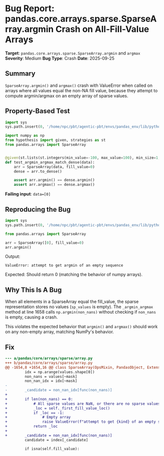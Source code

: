 # Bug Report: pandas.core.arrays.sparse.SparseArray.argmin Crash on All-Fill-Value Arrays

**Target**: `pandas.core.arrays.sparse.SparseArray.argmin` and `argmax`
**Severity**: Medium
**Bug Type**: Crash
**Date**: 2025-09-25

## Summary

`SparseArray.argmin()` and `argmax()` crash with ValueError when called on arrays where all values equal the non-NA fill value, because they attempt to compute argmin/argmax on an empty array of sparse values.

## Property-Based Test

```python
import sys
sys.path.insert(0, '/home/npc/pbt/agentic-pbt/envs/pandas_env/lib/python3.13/site-packages')

import numpy as np
from hypothesis import given, strategies as st
from pandas.arrays import SparseArray


@given(st.lists(st.integers(min_value=-100, max_value=100), min_size=1, max_size=50))
def test_argmin_argmax_match_dense(data):
    arr = SparseArray(data, fill_value=0)
    dense = arr.to_dense()

    assert arr.argmin() == dense.argmin()
    assert arr.argmax() == dense.argmax()
```

**Failing input**: `data=[0]`

## Reproducing the Bug

```python
import sys
sys.path.insert(0, '/home/npc/pbt/agentic-pbt/envs/pandas_env/lib/python3.13/site-packages')

from pandas.arrays import SparseArray

arr = SparseArray([0], fill_value=0)
arr.argmin()
```

Output:
```
ValueError: attempt to get argmin of an empty sequence
```

Expected: Should return 0 (matching the behavior of numpy arrays).

## Why This Is A Bug

When all elements in a SparseArray equal the fill_value, the sparse representation stores no values (`sp_values` is empty). The `_argmin_argmax` method at line 1658 calls `np.argmin(non_nans)` without checking if `non_nans` is empty, causing a crash.

This violates the expected behavior that `argmin()` and `argmax()` should work on any non-empty array, matching NumPy's behavior.

## Fix

```diff
--- a/pandas/core/arrays/sparse/array.py
+++ b/pandas/core/arrays/sparse/array.py
@@ -1654,8 +1654,16 @@ class SparseArray(OpsMixin, PandasObject, ExtensionArray):
         idx = np.arange(values.shape[0])
         non_nans = values[~mask]
         non_nan_idx = idx[~mask]
-
-        _candidate = non_nan_idx[func(non_nans)]
+
+        if len(non_nans) == 0:
+            # All sparse values are NaN, or there are no sparse values at all
+            _loc = self._first_fill_value_loc()
+            if _loc == -1:
+                # Empty array
+                raise ValueError(f"attempt to get {kind} of an empty sequence")
+            return _loc
+
+        _candidate = non_nan_idx[func(non_nans)]
         candidate = index[_candidate]

         if isna(self.fill_value):
```